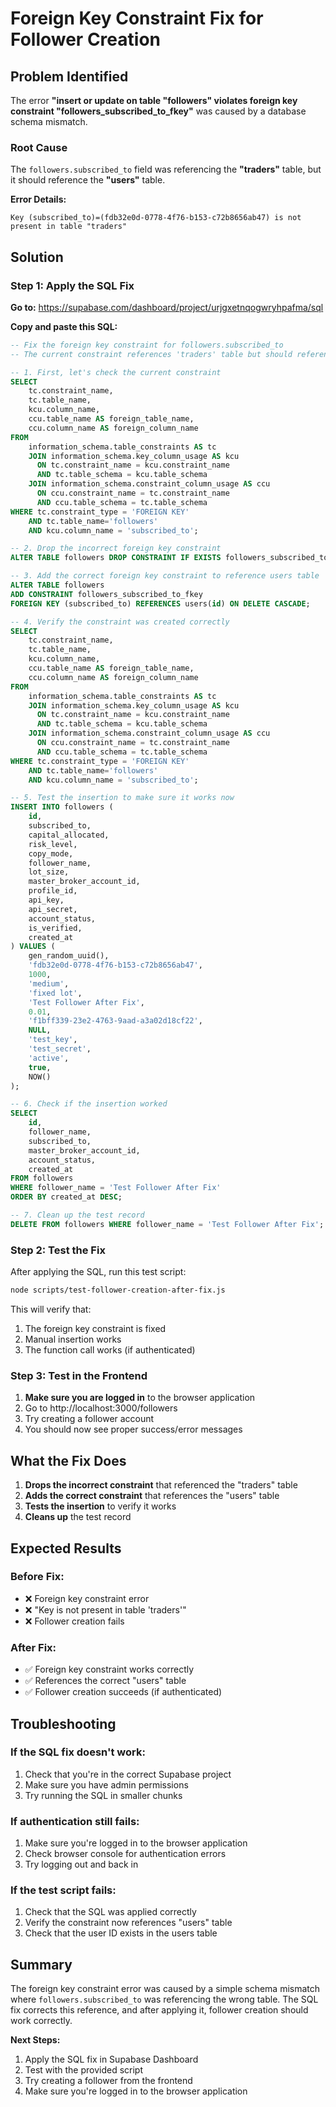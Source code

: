 # Foreign Key Constraint Fix for Follower Creation

## Problem Identified

The error **"insert or update on table "followers" violates foreign key constraint "followers_subscribed_to_fkey"** was caused by a database schema mismatch.

### Root Cause
The `followers.subscribed_to` field was referencing the **"traders"** table, but it should reference the **"users"** table.

**Error Details:**
```
Key (subscribed_to)=(fdb32e0d-0778-4f76-b153-c72b8656ab47) is not present in table "traders"
```

## Solution

### Step 1: Apply the SQL Fix

**Go to:** https://supabase.com/dashboard/project/urjgxetnqogwryhpafma/sql

**Copy and paste this SQL:**

```sql
-- Fix the foreign key constraint for followers.subscribed_to
-- The current constraint references 'traders' table but should reference 'users' table

-- 1. First, let's check the current constraint
SELECT 
    tc.constraint_name, 
    tc.table_name, 
    kcu.column_name, 
    ccu.table_name AS foreign_table_name,
    ccu.column_name AS foreign_column_name 
FROM 
    information_schema.table_constraints AS tc 
    JOIN information_schema.key_column_usage AS kcu
      ON tc.constraint_name = kcu.constraint_name
      AND tc.table_schema = kcu.table_schema
    JOIN information_schema.constraint_column_usage AS ccu
      ON ccu.constraint_name = tc.constraint_name
      AND ccu.table_schema = tc.table_schema
WHERE tc.constraint_type = 'FOREIGN KEY' 
    AND tc.table_name='followers'
    AND kcu.column_name = 'subscribed_to';

-- 2. Drop the incorrect foreign key constraint
ALTER TABLE followers DROP CONSTRAINT IF EXISTS followers_subscribed_to_fkey;

-- 3. Add the correct foreign key constraint to reference users table
ALTER TABLE followers 
ADD CONSTRAINT followers_subscribed_to_fkey 
FOREIGN KEY (subscribed_to) REFERENCES users(id) ON DELETE CASCADE;

-- 4. Verify the constraint was created correctly
SELECT 
    tc.constraint_name, 
    tc.table_name, 
    kcu.column_name, 
    ccu.table_name AS foreign_table_name,
    ccu.column_name AS foreign_column_name 
FROM 
    information_schema.table_constraints AS tc 
    JOIN information_schema.key_column_usage AS kcu
      ON tc.constraint_name = kcu.constraint_name
      AND tc.table_schema = kcu.table_schema
    JOIN information_schema.constraint_column_usage AS ccu
      ON ccu.constraint_name = tc.constraint_name
      AND ccu.table_schema = tc.table_schema
WHERE tc.constraint_type = 'FOREIGN KEY' 
    AND tc.table_name='followers'
    AND kcu.column_name = 'subscribed_to';

-- 5. Test the insertion to make sure it works now
INSERT INTO followers (
    id,
    subscribed_to,
    capital_allocated,
    risk_level,
    copy_mode,
    follower_name,
    lot_size,
    master_broker_account_id,
    profile_id,
    api_key,
    api_secret,
    account_status,
    is_verified,
    created_at
) VALUES (
    gen_random_uuid(),
    'fdb32e0d-0778-4f76-b153-c72b8656ab47',
    1000,
    'medium',
    'fixed lot',
    'Test Follower After Fix',
    0.01,
    'f1bff339-23e2-4763-9aad-a3a02d18cf22',
    NULL,
    'test_key',
    'test_secret',
    'active',
    true,
    NOW()
);

-- 6. Check if the insertion worked
SELECT 
    id,
    follower_name,
    subscribed_to,
    master_broker_account_id,
    account_status,
    created_at
FROM followers 
WHERE follower_name = 'Test Follower After Fix'
ORDER BY created_at DESC;

-- 7. Clean up the test record
DELETE FROM followers WHERE follower_name = 'Test Follower After Fix';
```

### Step 2: Test the Fix

After applying the SQL, run this test script:

```bash
node scripts/test-follower-creation-after-fix.js
```

This will verify that:
1. The foreign key constraint is fixed
2. Manual insertion works
3. The function call works (if authenticated)

### Step 3: Test in the Frontend

1. **Make sure you are logged in** to the browser application
2. Go to http://localhost:3000/followers
3. Try creating a follower account
4. You should now see proper success/error messages

## What the Fix Does

1. **Drops the incorrect constraint** that referenced the "traders" table
2. **Adds the correct constraint** that references the "users" table
3. **Tests the insertion** to verify it works
4. **Cleans up** the test record

## Expected Results

### Before Fix:
- ❌ Foreign key constraint error
- ❌ "Key is not present in table 'traders'"
- ❌ Follower creation fails

### After Fix:
- ✅ Foreign key constraint works correctly
- ✅ References the correct "users" table
- ✅ Follower creation succeeds (if authenticated)

## Troubleshooting

### If the SQL fix doesn't work:
1. Check that you're in the correct Supabase project
2. Make sure you have admin permissions
3. Try running the SQL in smaller chunks

### If authentication still fails:
1. Make sure you're logged in to the browser application
2. Check browser console for authentication errors
3. Try logging out and back in

### If the test script fails:
1. Check that the SQL was applied correctly
2. Verify the constraint now references "users" table
3. Check that the user ID exists in the users table

## Summary

The foreign key constraint error was caused by a simple schema mismatch where `followers.subscribed_to` was referencing the wrong table. The SQL fix corrects this reference, and after applying it, follower creation should work correctly.

**Next Steps:**
1. Apply the SQL fix in Supabase Dashboard
2. Test with the provided script
3. Try creating a follower from the frontend
4. Make sure you're logged in to the browser application 
